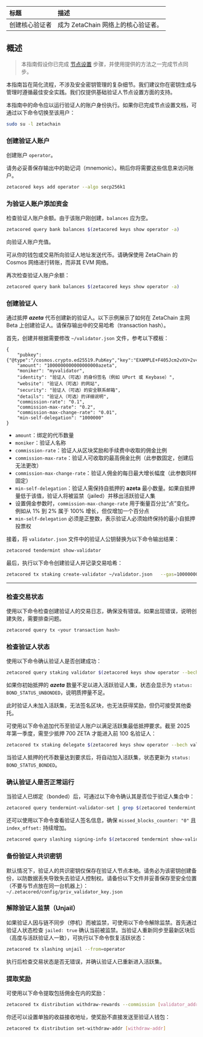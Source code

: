 | 标题           | 描述                                |
| :------------- | :---------------------------------- |
| 创建核心验证者 | 成为 ZetaChain 网络上的核心验证者。 |

## 概述

>
> 本指南假设你已完成 [节点设置](/nodes/start-here/setup) 步骤，并使用提供的方法之一完成节点同步。

本指南旨在简化流程，不涉及安全密钥管理的复杂细节。我们建议你在密钥生成与管理时遵循最佳安全实践。我们仅提供基础验证人节点设置方面的支持。

本指南中的命令应以运行验证人的账户身份执行。如果你已完成节点设置文档，可通过以下命令切换至该用户：
```bash
sudo su -l zetachain
```

### 创建验证人账户

创建账户 `operator`。

请务必妥善保存输出中的助记词（mnemonic）。稍后你将需要这些信息来访问账户。

```bash
zetacored keys add operator --algo secp256k1
```

### 为验证人账户添加资金

检查验证人账户余额。由于该账户刚创建，`balances` 应为空。

```bash
zetacored query bank balances $(zetacored keys show operator -a)
```

向验证人账户充值。

可从你的钱包或交易所向验证人地址发送代币。请确保使用 ZetaChain 的 Cosmos 网络进行转账，而非其 EVM 网络。

再次检查验证人账户余额：

```bash
zetacored query bank balances $(zetacored keys show operator -a)
```

### 创建验证人

通过抵押 **_azeta_** 代币创建新的验证人。以下示例展示了如何在 ZetaChain 主网 Beta 上创建验证人。请保存输出中的交易哈希（transaction hash）。

首先，创建并根据需要修改 `~/validator.json` 文件，参考以下模板：
```text
{
	"pubkey": {"@type":"/cosmos.crypto.ed25519.PubKey","key":"EXAMPLE+F405Jcm2vXV+2v4fnjodh6aafuIdeoW+rUw="},
	"amount": "1000000000000000000azeta",
	"moniker": "myvalidator",
	"identity": "验证人（可选）的身份签名（例如 UPort 或 Keybase）",
	"website": "验证人（可选）的网站",
	"security": "验证人（可选）的安全联系邮箱",
	"details": "验证人（可选）的详细说明",
	"commission-rate": "0.1",
	"commission-max-rate": "0.2",
	"commission-max-change-rate": "0.01",
	"min-self-delegation": "1000000"
}
```
- `amount`：绑定的代币数量  
- `moniker`：验证人名称  
- `commission-rate`：验证人从区块奖励和手续费中收取的佣金比例  
- `commission-max-rate`：验证人可收取的最高佣金比例（此参数固定，创建后无法更改）  
- `commission-max-change-rate`：验证人佣金的每日最大增长幅度（此参数同样固定）  
- `min-self-delegation`：验证人需保持自抵押的 **azeta** 最小数量。如果自抵押量低于该值，验证人将被监禁（jailed）并移出活跃验证人集  
- 设置佣金参数时，`commission-max-change-rate` 用于衡量百分比“点”变化。例如从 1% 到 2% 属于 100% 增长，但仅增加一个百分点  
- `min-self-delegation` 必须是正整数，表示验证人必须始终保持的最小自抵押投票权

接着，将 `validator.json` 文件中的验证人公钥替换为以下命令输出结果：  
```bash
zetacored tendermint show-validator
```

最后，执行以下命令创建验证人并记录交易哈希：  
```bash
zetacored tx staking create-validator ~/validator.json   --gas=10000000   --gas-prices=10000000000azeta   --from=operator
```

---

### 检查交易状态

使用以下命令检查创建验证人的交易日志，确保没有错误。如果出现错误，说明创建失败，需要排查问题。

```bash
zetacored query tx <your transaction hash>
```

### 检查验证人状态

使用以下命令确认验证人是否创建成功：

```bash
zetacored query staking validator $(zetacored keys show operator --bech val -a)
```

如果你初始抵押的 **_azeta_** 数量不足以进入活跃验证人集，状态会显示为 `status: BOND_STATUS_UNBONDED`，说明质押量不足。

此时验证人未加入活跃集，无法签名区块，也无法获得奖励，但仍可接受其他委托。

可使用以下命令追加代币至验证人账户以满足活跃集最低抵押要求。截至 2025 年第一季度，需至少抵押 700 ZETA 才能进入前 100 名验证人：

```bash
zetacored tx staking delegate $(zetacored keys show operator --bech val -a) 2000000azeta --gas=10000000 --gas-prices=10000000000azeta  --from operator
```

当验证人抵押的代币数量达到要求后，将自动加入活跃集，状态更新为 `status: BOND_STATUS_BONDED`。

### **确认验证人是否正常运行**

当验证人已绑定（bonded）后，可通过以下命令确认其是否位于验证人集合中：

```bash
zetacored query tendermint-validator-set | grep $(zetacored tendermint show-address)
```

还可以使用以下命令查看验证人签名信息，确保 `missed_blocks_counter: "0"` 且 `index_offset:` 持续增加。

```bash
zetacored query slashing signing-info $(zetacored tendermint show-validator)
```

### 备份验证人共识密钥

默认情况下，验证人的共识密钥仅保存在验证人节点本地。请务必为该密钥创建备份，以防数据丢失导致失去验证人控制权。请备份以下文件并妥善保存至安全位置（不要与节点放在同一台机器上）：`~/.zetacored/config/priv_validator_key.json`

### 解除验证人监禁（Unjail）

如果验证人因与链不同步（停机）而被监禁，可使用以下命令解除监禁。首先通过验证人状态检查 `jailed: true` 确认当前被监禁。当验证人重新同步至最新区块后（高度与活跃验证人一致），可执行以下命令恢复活跃状态：

```bash
zetacored tx slashing unjail --from=operator
```

执行后检查交易状态是否无错误，并确认验证人已重新进入活跃集。

### 提取奖励

可使用以下命令提取包括佣金在内的奖励：

```bash
zetacored tx distribution withdraw-rewards --commission [validator_address]
```

你还可以设置单独的收益接收地址，使奖励不直接发送至验证人钱包：

```bash
zetacored tx distribution set-withdraw-addr [withdraw-addr]
```
